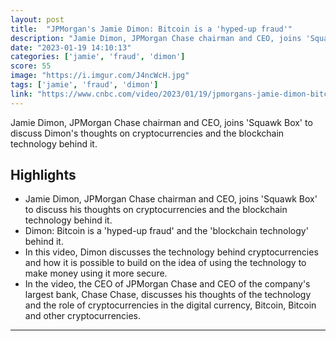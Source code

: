 ```yaml
---
layout: post
title:  "JPMorgan's Jamie Dimon: Bitcoin is a 'hyped-up fraud'"
description: "Jamie Dimon, JPMorgan Chase chairman and CEO, joins 'Squawk Box' to discuss Dimon's thoughts on cryptocurrencies and the blockchain technology behind it."
date: "2023-01-19 14:10:13"
categories: ['jamie', 'fraud', 'dimon']
score: 55
image: "https://i.imgur.com/J4ncWcH.jpg"
tags: ['jamie', 'fraud', 'dimon']
link: "https://www.cnbc.com/video/2023/01/19/jpmorgans-jamie-dimon-bitcoin-is-a-hyped-up-fraud.html"
---
```


Jamie Dimon, JPMorgan Chase chairman and CEO, joins 'Squawk Box' to discuss Dimon's thoughts on cryptocurrencies and the blockchain technology behind it.

## Highlights

- Jamie Dimon, JPMorgan Chase chairman and CEO, joins 'Squawk Box' to discuss his thoughts on cryptocurrencies and the blockchain technology behind it.
- Dimon: Bitcoin is a 'hyped-up fraud' and the 'blockchain technology' behind it.
- In this video, Dimon discusses the technology behind cryptocurrencies and how it is possible to build on the idea of using the technology to make money using it more secure.
- In the video, the CEO of JPMorgan Chase and CEO of the company's largest bank, Chase Chase, discusses his thoughts of the technology and the role of cryptocurrencies in the digital currency, Bitcoin, Bitcoin and other cryptocurrencies.

---
